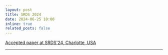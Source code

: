 ```yaml
---
layout: post
title: SRDS 2024
date: 2024-06-25 10:00
inline: true
related_posts: false
---
```


[Accepted paper at SRDS'24, Charlotte, USA](https://srds-conference.org/index.html)

---
